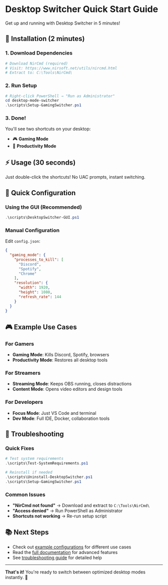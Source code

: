 # Desktop Switcher Quick Start Guide

Get up and running with Desktop Switcher in 5 minutes!

## 🚀 Installation (2 minutes)

### 1. Download Dependencies
```powershell
# Download NirCmd (required)
# Visit: https://www.nirsoft.net/utils/nircmd.html
# Extract to: C:\Tools\NirCmd\
```

### 2. Run Setup
```powershell
# Right-click PowerShell → "Run as Administrator"
cd desktop-mode-switcher
.\scripts\Setup-GamingSwitcher.ps1
```

### 3. Done!
You'll see two shortcuts on your desktop:
- 🎮 **Gaming Mode**
- 💼 **Productivity Mode**

## ⚡ Usage (30 seconds)

Just double-click the shortcuts! No UAC prompts, instant switching.

## 🎯 Quick Configuration

### Using the GUI (Recommended)
```powershell
.\scripts\DesktopSwitcher-GUI.ps1
```

### Manual Configuration
Edit `config.json`:

```json
{
  "gaming_mode": {
    "processes_to_kill": [
      "Discord",
      "Spotify",
      "Chrome"
    ],
    "resolution": {
      "width": 1920,
      "height": 1080,
      "refresh_rate": 144
    }
  }
}
```

## 🎮 Example Use Cases

### For Gamers
- **Gaming Mode**: Kills Discord, Spotify, browsers
- **Productivity Mode**: Restores all desktop tools

### For Streamers
- **Streaming Mode**: Keeps OBS running, closes distractions
- **Content Mode**: Opens video editors and design tools

### For Developers
- **Focus Mode**: Just VS Code and terminal
- **Dev Mode**: Full IDE, Docker, collaboration tools

## 🔧 Troubleshooting

### Quick Fixes
```powershell
# Test system requirements
.\scripts\Test-SystemRequirements.ps1

# Reinstall if needed
.\scripts\Uninstall-DesktopSwitcher.ps1
.\scripts\Setup-GamingSwitcher.ps1
```

### Common Issues
- **"NirCmd not found"** → Download and extract to `C:\Tools\NirCmd\`
- **"Access denied"** → Run PowerShell as Administrator
- **Shortcuts not working** → Re-run setup script

## 📚 Next Steps

- Check out [example configurations](examples/) for different use cases
- Read the [full documentation](README.md) for advanced features
- See [troubleshooting guide](TROUBLESHOOTING.md) for detailed help

---

**That's it!** You're ready to switch between optimized desktop modes instantly. 🎉

